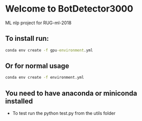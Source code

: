 # Welcome to BotDetector3000
ML nlp project for RUG-ml-2018
## To install run:
```bat
conda env create -f gpu-environment.yml
```
## Or for normal usage
```bat
conda env create -f environment.yml
```
## You need to have anaconda or miniconda installed
- To test run the python test.py from the utils folder
